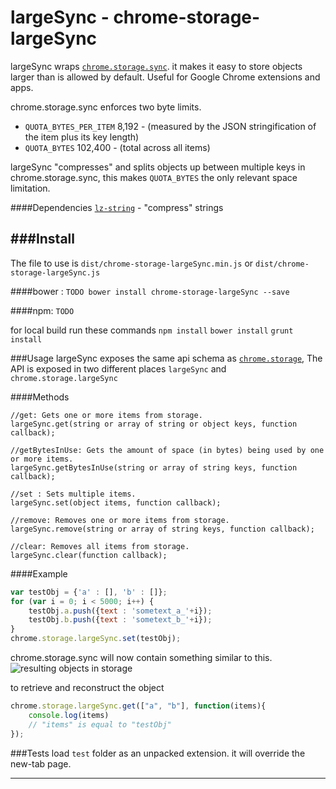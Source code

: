 largeSync - chrome-storage-largeSync
===============================
largeSync wraps  [`chrome.storage.sync`](https://developer.chrome.com/extensions/storage). it makes it easy to store objects larger than is allowed by default. Useful for Google Chrome extensions and apps.

chrome.storage.sync enforces two byte limits.

  * `QUOTA_BYTES_PER_ITEM` 8,192 - (measured by the JSON stringification of the item plus its key length)
  * `QUOTA_BYTES` 102,400 - (total across all items)
  
largeSync "compresses" and splits objects up between multiple keys in chrome.storage.sync, this makes `QUOTA_BYTES` the only relevant space limitation.

####Dependencies
[`lz-string`](https://github.com/pieroxy/lz-string/) - "compress" strings

###Install
----------
The file to use is `dist/chrome-storage-largeSync.min.js` or `dist/chrome-storage-largeSync.js` 

####bower : 
`TODO bower install chrome-storage-largeSync --save`

####npm:
`TODO`

for local build run these commands
`npm install`
`bower install`
`grunt install`

###Usage
largeSync exposes the same api schema as [`chrome.storage`](https://developer.chrome.com/apps/storage#type-StorageArea),
The API is exposed in two different places `largeSync` and `chrome.storage.largeSync`

####Methods

```
//get: Gets one or more items from storage.
largeSync.get(string or array of string or object keys, function callback);

//getBytesInUse: Gets the amount of space (in bytes) being used by one or more items.
largeSync.getBytesInUse(string or array of string keys, function callback);

//set : Sets multiple items.
largeSync.set(object items, function callback);

//remove: Removes one or more items from storage.
largeSync.remove(string or array of string keys, function callback);

//clear: Removes all items from storage.
largeSync.clear(function callback);
```

####Example
```javascript
var testObj = {'a' : [], 'b' : []};
for (var i = 0; i < 5000; i++) {
	testObj.a.push({text : 'sometext_a_'+i});
	testObj.b.push({text : 'sometext_b_'+i});
}
chrome.storage.largeSync.set(testObj);
```
chrome.storage.sync will now contain something similar to this.
![resulting objects in storage](http://i.imgur.com/xq88M1D.png)

to retrieve and reconstruct the object
```javascript
chrome.storage.largeSync.get(["a", "b"], function(items){
	console.log(items)
	// "items" is equal to "testObj"
});
```

###Tests
load `test` folder as an unpacked extension. it will override the new-tab page.

----------